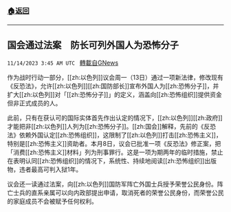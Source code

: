 ###  [:house:返回](README.md)
---


## 国会通过法案　防长可列外国人为恐怖分子
`11/14/2023 3:45 AM UTC ` [轉載自GNews](https://gnews.org/articles/1974017)

作为战时行动一部分，[[zh:以色列]]议会周一（13日）通过一项新法律，修改现有《反恐法》，允许[[zh:以色列]][[zh:国防部长]]宣布外国人为[[zh:恐怖分子]]，并扩大[[zh:以色列]]对「[[zh:恐怖分子]]」的定义，涵盖向[[zh:恐怖组织]]提供资金但非正式成员的人。

此前，只有在获认可的国际实体首先作出认定的情况下，[[zh:以色列]][[zh:政府]]才能把非[[zh:以色列]]人列为[[zh:恐怖分子]]。[[zh:国会]]解释，先前的《反恐法》依赖外国认定[[zh:恐怖组织]]，这限制了[[zh:以色列]]打击[[zh:恐怖主义]]，特别是[[zh:恐怖主义]]资助者。本月8日，议会已批准一项《反恐法》修正案，把「消费[[zh:恐怖主义]]材料」列为刑事罪行。这是一项为期两年的临时措施，禁止在表明认同[[zh:恐怖组织]]的情况下，系统性、持续地阅读[[zh:恐怖组织]]出版物，违者最高可判入狱1年。

议会还一读通过法案，向[[zh:以色列]]国防军阵亡外国士兵授予荣誉公民身份。阵亡士兵的直系亲属可以向内政部提出申请，取消死者的荣誉公民身份，而荣誉公民的家庭成员不会被赋予任何权利。
